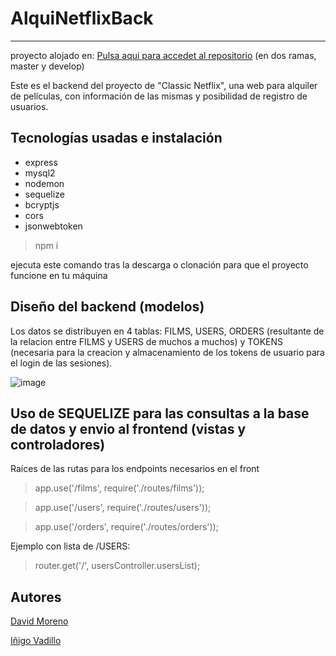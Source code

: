# AlquiNetflixBack
---

proyecto alojado en: [Pulsa aqui para accedet al repositorio](https://github.com/davidmorenocapel/AlquiNetflixBack) (en dos ramas, master y develop)

Este es el backend del proyecto de "Classic Netflix", una web para alquiler de películas, con información de las mismas y posibilidad de registro de usuarios.


## Tecnologías usadas e instalación

* express
* mysql2
* nodemon
* sequelize
* bcryptjs
* cors
* jsonwebtoken

> npm i

ejecuta este comando tras la descarga o clonación para que el proyecto funcione en tu máquina

## Diseño del backend (modelos)

Los datos se distribuyen en 4 tablas: FILMS, USERS, ORDERS (resultante de la relacion entre FILMS y USERS de muchos a muchos) y TOKENS (necesaria para la creacion y almacenamiento de los tokens de usuario para el login de las sesiones).

![image](./resources)

## Uso de SEQUELIZE para las consultas a la base de datos y envio al frontend (vistas y controladores)

Raíces de las rutas para los endpoints necesarios en el front

>app.use('/films', require('./routes/films'));

>app.use('/users', require('./routes/users'));

>app.use('/orders', require('./routes/orders'));


Ejemplo con lista de /USERS:

>router.get('/', usersController.usersList);






## Autores

[David  Moreno](https://github.com/davidmorenocapel)

[Iñigo Vadillo](https://github.com/Vadithalion)